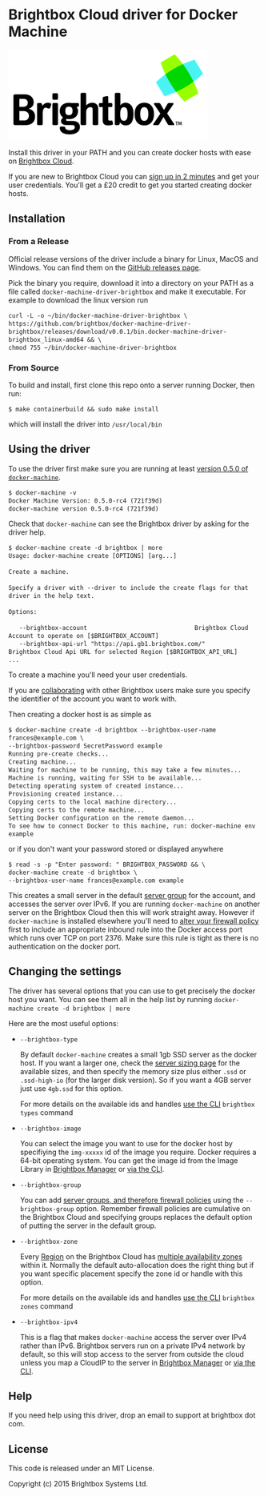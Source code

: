 # Brightbox Cloud driver for Docker Machine

![](/docs/img/logo.png)

Install this driver in your PATH and you can create docker hosts with ease on [Brightbox Cloud](https://www.brightbox.com).

If you are new to Brightbox Cloud you can [sign up in 2 minutes](https://manage.brightbox.com/signup) and get your user credentials. You'll get a £20 credit to get you started creating docker hosts. 

## Installation

### From a Release

Official release versions of the driver include a binary for Linux, MacOS and
Windows. You can find them on the
[GitHub releases page](https://github.com/brightbox/docker-machine-driver-brightbox/releases).

Pick the binary you require, download it into a directory on your
PATH as a file called `docker-machine-driver-brightbox` and make it
executable. For example to download the linux version run

```
curl -L -o ~/bin/docker-machine-driver-brightbox \
https://github.com/brightbox/docker-machine-driver-brightbox/releases/download/v0.0.1/bin.docker-machine-driver-brightbox_linux-amd64 && \
chmod 755 ~/bin/docker-machine-driver-brightbox

```

### From Source

To build and install, first clone this repo onto a server running Docker, then run:

```
$ make containerbuild && sudo make install
```

which will install the driver into `/usr/local/bin`

## Using the driver

To use the driver first make sure you are running at least [version 0.5.0 of `docker-machine`](https://github.com/docker/machine/releases).

```
$ docker-machine -v
Docker Machine Version: 0.5.0-rc4 (721f39d)
docker-machine version 0.5.0-rc4 (721f39d)
```

Check that `docker-machine` can see the Brightbox driver by asking for
the driver help.

```
$ docker-machine create -d brightbox | more
Usage: docker-machine create [OPTIONS] [arg...]

Create a machine.

Specify a driver with --driver to include the create flags for that driver in the help text.

Options:

   --brightbox-account 								Brightbox Cloud Account to operate on [$BRIGHTBOX_ACCOUNT]
   --brightbox-api-url "https://api.gb1.brightbox.com/"				Brightbox Cloud Api URL for selected Region [$BRIGHTBOX_API_URL]
...
```

To create a machine you'll need your user credentials.

If you are
[collaborating](https://www.brightbox.com/docs/reference/collaboration/) with
other Brightbox users make sure you specify the identifier of the account you
want to work with.

Then creating a docker host is as simple as

```
$ docker-machine create -d brightbox --brightbox-user-name frances@example.com \
--brightbox-password SecretPassword example
Running pre-create checks...
Creating machine...
Waiting for machine to be running, this may take a few minutes...
Machine is running, waiting for SSH to be available...
Detecting operating system of created instance...
Provisioning created instance...
Copying certs to the local machine directory...
Copying certs to the remote machine...
Setting Docker configuration on the remote daemon...
To see how to connect Docker to this machine, run: docker-machine env example
```

or if you don't want your password stored or displayed anywhere

```
$ read -s -p "Enter password: " BRIGHTBOX_PASSWORD && \
docker-machine create -d brightbox \
--brightbox-user-name frances@example.com example
```

This creates a small server in the default [server
group](https://www.brightbox.com/docs/guides/cli/server-groups/)
for the account, and accesses the server over IPv6. If you are
running `docker-machine` on another server on the Brightbox Cloud
then this will work straight away. However if `docker-machine`
is installed elsewhere you'll need to [alter your firewall
policy](https://www.youtube.com/watch?v=Q3eYMV_hbDk&hd=1) first to
include an appropriate inbound rule into the Docker access port which
runs over TCP on port 2376. Make sure this rule is tight as there is no
authentication on the docker port.

## Changing the settings

The driver has several options that you can use to get precisely the
docker host you want. You can see them all in the help list by running
`docker-machine create -d brightbox | more`

Here are the most useful options:

*   `--brightbox-type`

    By default `docker-machine` creates a small 1gb SSD server as the
    docker host. If you want a larger one, check the [server sizing
    page](https://www.brightbox.com/pricing/#full-pricing-table) for
    the available sizes, and then specify the memory size plus either
    `.ssd` or `.ssd-high-io` (for the larger disk version). So if you
    want a 4GB server just use `4gb.ssd` for this option.
    
    For more details on the available ids and handles [use the
    CLI](https://www.brightbox.com/docs/guides/cli/installation/)
    `brightbox types` command

*   `--brightbox-image`

    You can select the image you want to use for the docker host by
    specifiying the `img-xxxxx` id of the image you require. Docker requires
    a 64-bit operating system. You can get the image id from the Image
    Library in [Brightbox Manager](https://manage.brightbox.com) or [via
    the CLI](https://www.brightbox.com/docs/guides/cli/image-library/).

*   `--brightbox-group`

    You can add [server groups, and therefore firewall
    policies](https://www.brightbox.com/docs/guides/cli/firewall/)
    using the `--brightbox-group` option. Remember firewall policies
    are cumulative on the Brightbox Cloud and specifying groups
    replaces the default option of putting the server in the default
    group.

*   `--brightbox-zone`

    Every
    [Region](https://www.brightbox.com/docs/reference/glossary/#region)
    on the Brightbox Cloud has [multiple availability
    zones](https://www.brightbox.com/docs/reference/glossary/#zone)
    within it. Normally the default auto-allocation does the right thing
    but if you want specific placement specify the zone id or handle
    with this option.

    For more details on the available ids and handles [use the
    CLI](https://www.brightbox.com/docs/guides/cli/installation/)
    `brightbox zones` command

*   `--brightbox-ipv4`

    This is a flag that makes `docker-machine` access the server over
    IPv4 rather than IPv6. Brightbox servers run on a private IPv4
    network by default, so this will stop access to the server from
    outside the cloud unless you map a CloudIP to the server in
    [Brightbox Manager](https://manage.brightbox.com) or [via the
    CLI](https://www.brightbox.com/docs/guides/cli/cloud-ips/).

## Help

If you need help using this driver, drop an email to support at brightbox dot com.

## License

This code is released under an MIT License.

Copyright (c) 2015 Brightbox Systems Ltd.
